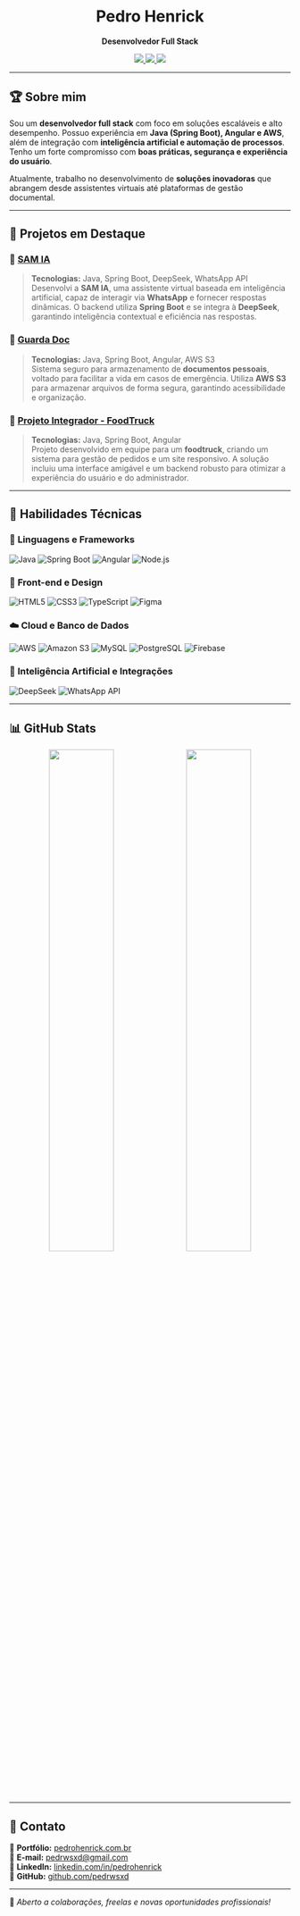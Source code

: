 <h1 align="center">Pedro Henrick</h1>

<p align="center">
  <b>Desenvolvedor Full Stack</b>
</p>

<p align="center">
  <a href="https://www.pedrohenrick.com.br/" target="_blank">
    <img src="https://img.shields.io/badge/Portfólio-000000?style=for-the-badge&logo=About.me&logoColor=white">
  </a>
  <a href="https://www.linkedin.com/in/pedro-henrick-324aa32b1/" target="_blank">
    <img src="https://img.shields.io/badge/LinkedIn-0077B5?style=for-the-badge&logo=linkedin&logoColor=white">
  </a>
  <a href="mailto:pedrohenrick@example.com">
    <img src="https://img.shields.io/badge/Contato-D14836?style=for-the-badge&logo=gmail&logoColor=white">
  </a>
</p>

---

## 🏆 Sobre mim

Sou um **desenvolvedor full stack** com foco em soluções escaláveis e alto desempenho. Possuo experiência em **Java (Spring Boot), Angular e AWS**, além de integração com **inteligência artificial e automação de processos**. Tenho um forte compromisso com **boas práticas, segurança e experiência do usuário**. 

Atualmente, trabalho no desenvolvimento de **soluções inovadoras** que abrangem desde assistentes virtuais até plataformas de gestão documental.

---

## 🚀 Projetos em Destaque

### 🔹 [SAM IA](https://www.pedrohenrick.com.br/)
> **Tecnologias:** Java, Spring Boot, DeepSeek, WhatsApp API  
Desenvolvi a **SAM IA**, uma assistente virtual baseada em inteligência artificial, capaz de interagir via **WhatsApp** e fornecer respostas dinâmicas. O backend utiliza **Spring Boot** e se integra à **DeepSeek**, garantindo inteligência contextual e eficiência nas respostas.

### 🔹 [Guarda Doc](https://www.pedrohenrick.com.br/)
> **Tecnologias:** Java, Spring Boot, Angular, AWS S3  
Sistema seguro para armazenamento de **documentos pessoais**, voltado para facilitar a vida em casos de emergência. Utiliza **AWS S3** para armazenar arquivos de forma segura, garantindo acessibilidade e organização.

### 🔹 [Projeto Integrador - FoodTruck](https://www.pedrohenrick.com.br/)
> **Tecnologias:** Java, Spring Boot, Angular  
Projeto desenvolvido em equipe para um **foodtruck**, criando um sistema para gestão de pedidos e um site responsivo. A solução incluiu uma interface amigável e um backend robusto para otimizar a experiência do usuário e do administrador.

---

## 🔧 Habilidades Técnicas

### 🚀 **Linguagens e Frameworks**
![Java](https://img.shields.io/badge/Java-ED8B00?style=for-the-badge&logo=java&logoColor=white)
![Spring Boot](https://img.shields.io/badge/Spring%20Boot-6DB33F?style=for-the-badge&logo=spring&logoColor=white)
![Angular](https://img.shields.io/badge/Angular-DD0031?style=for-the-badge&logo=angular&logoColor=white)
![Node.js](https://img.shields.io/badge/Node.js-43853D?style=for-the-badge&logo=node.js&logoColor=white)

### 🎨 **Front-end e Design**
![HTML5](https://img.shields.io/badge/HTML5-E34F26?style=for-the-badge&logo=html5&logoColor=white)
![CSS3](https://img.shields.io/badge/CSS3-1572B6?style=for-the-badge&logo=css3&logoColor=white)
![TypeScript](https://img.shields.io/badge/TypeScript-007ACC?style=for-the-badge&logo=typescript&logoColor=white)
![Figma](https://img.shields.io/badge/Figma-F24E1E?style=for-the-badge&logo=figma&logoColor=white)

### ☁️ **Cloud e Banco de Dados**
![AWS](https://img.shields.io/badge/AWS-232F3E?style=for-the-badge&logo=amazon-aws&logoColor=white)
![Amazon S3](https://img.shields.io/badge/Amazon%20S3-569A31?style=for-the-badge&logo=amazon-aws&logoColor=white)
![MySQL](https://img.shields.io/badge/MySQL-4479A1?style=for-the-badge&logo=mysql&logoColor=white)
![PostgreSQL](https://img.shields.io/badge/PostgreSQL-316192?style=for-the-badge&logo=postgresql&logoColor=white)
![Firebase](https://img.shields.io/badge/Firebase-FFCA28?style=for-the-badge&logo=firebase&logoColor=black)

### 🤖 **Inteligência Artificial e Integrações**
![DeepSeek](https://img.shields.io/badge/DeepSeek-000000?style=for-the-badge&logo=artificial-intelligence&logoColor=white)
![WhatsApp API](https://img.shields.io/badge/WhatsApp-25D366?style=for-the-badge&logo=whatsapp&logoColor=white)

---

## 📊 GitHub Stats

<p align="center">
  <img width="48%" src="https://github-readme-stats.vercel.app/api?username=pedrwsxd&show_icons=true&theme=react" />
  <img width="48%" src="https://github-readme-streak-stats.herokuapp.com/?user=pedrwsxd&theme=react" />
</p>

---

## 📩 Contato

📌 **Portfólio:** [pedrohenrick.com.br](https://www.pedrohenrick.com.br/)  
📧 **E-mail:** pedrwsxd@gmail.com  
💼 **LinkedIn:** [linkedin.com/in/pedrohenrick](https://www.linkedin.com/in/pedro-henrick-324aa32b1/)  
🐙 **GitHub:** [github.com/pedrwsxd](https://github.com/pedrwsxd)  

---

🔹 *Aberto a colaborações, freelas e novas oportunidades profissionais!*
